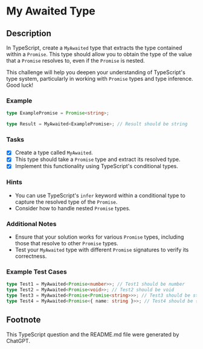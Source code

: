 # My Awaited Type

## Description

In TypeScript, create a `MyAwaited` type that extracts the type contained within a `Promise`. This type should allow you to obtain the type of the value that a `Promise` resolves to, even if the `Promise` is nested.

This challenge will help you deepen your understanding of TypeScript's type system, particularly in working with `Promise` types and type inference. Good luck!

### Example

```ts
type ExamplePromise = Promise<string>;

type Result = MyAwaited<ExamplePromise>; // Result should be string
```

### Tasks

- [x] Create a type called `MyAwaited`.
- [x] This type should take a `Promise` type and extract its resolved type.
- [x] Implement this functionality using TypeScript's conditional types.

### Hints

- You can use TypeScript's `infer` keyword within a conditional type to capture the resolved type of the `Promise`.
- Consider how to handle nested `Promise` types.

### Additional Notes

- Ensure that your solution works for various `Promise` types, including those that resolve to other `Promise` types.
- Test your `MyAwaited` type with different `Promise` signatures to verify its correctness.

### Example Test Cases

```ts
type Test1 = MyAwaited<Promise<number>>; // Test1 should be number
type Test2 = MyAwaited<Promise<void>>; // Test2 should be void
type Test3 = MyAwaited<Promise<Promise<string>>>; // Test3 should be string
type Test4 = MyAwaited<Promise<{ name: string }>>; // Test4 should be { name: string }
```

## Footnote

This TypeScript question and the README.md file were generated by ChatGPT.

